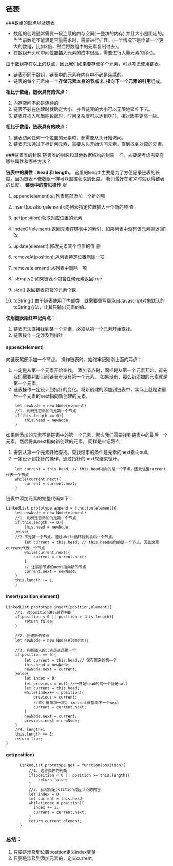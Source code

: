 ## 链表
###数组的缺点以及链表
- 数组的创建通常需要一段连续的内存空间(一整块的内存),并且大小是固定的。当当前数组不能满足容量需求时，需要进行扩容。(一半情况下是申请一个更大的数组，比如2倍，然后将数组中的元素复制过去)。
- 在数组开头和中间位置插入元素的成本很高，需要进行大量元素的移动。

由于数组存在以上的缺点，因此我们如果要存储多个元素，可以考虑使用链表。
- 链表不同于数组，链表中的元素在内存中不必是连续的。
- 链表的每个元素由一个**存储元素本身的节点** 和 **指向下一个元素的引用**组成。

**相比于数组，链表具有的优点：**
1. 内存空间不必是连续的
2. 链表不必在创建时就确定大小，并且链表的大小可以无限地延伸下去。
3. 链表在插入和删除数据时，时间复杂度可以达到O(1)。相对效率更高一些。

**相比于数组，链表具有的缺点：**
1. 链表访问任何一个位置的元素时，都需要从头开始访问。
2. 链表无法通过下标访问元素，需要从头开始访问元素，直到找到对应的元素。

###链表类的封装
链表类的封装和其他数据结构的封装一样。主要是考虑需要有哪些属性和哪些方法？

**链表中的属性：head 和 length。**
这里的length主要是为了方便记录链表的长度。因为链表不像数组一样可以直接获取到长度。
我们最好在定义时就获得链表的长度。
**链表中的常见操作**
增
1. append(element):向列表尾部添加一个新的项
2. insert(position,element):向列表指定位置插入一个新的项
查
3. get(position):获取对应位置的元素
4. indexOf(element):返回元素在链表中的索引，如果列表中没有该元素则返回1
改
5. update(element):修改元素某个位置的值
删
6. removeAt(position):从列表特定位置删除一项
7. remove(element):从列表中删除一项

8. isEmpty():如果链表不包含任何元素返回true
9. size():返回链表包含的元素个数
10. toString():由于链表使用了内部类，就需要重写继承自Javascript对象默认的toString方法，让其只输出元素的值。

**使用链表始终牢记两点：**
1. 链表无法直接找到某一个元素，必须从第一个元素开始查找。
2. 链表操作一定涉及到指针

#### append(element)
向链表尾部添加一个节点。
操作链表时，始终牢记刚刚上面的两点：
1. 一定是从第一个元素开始查找。
添加节点时，同样是从第一个元素开始。首先我们需要判断当前链表有没有第一个元素。
如果没有，那么新添加的元素就是第一个元素。
2. 链表操作一定设计到指针的变化。将新创建的添加到链表中，实际上就是讲最后一个元素的next指向新创建的元素。
```
    let newNode = new Node(element)
    //1. 判断是否添加的是第一个节点
    if(this.length == 0){
        this.head = newNode;
    }
```
如果新添加的元素不是链表中的第一个元素，那么我们需要找到链表中的最后一个元素，然后将其next指向新创建的元素。
同样是牢记两点：
1. 需要从第一个元素开始查找。查找结束的条件是元素的next指向null。
2. 一定设计到指针的操作。通过指针的next来结束循环。
```
    let current = this.head; // this.head指向的是一个节点。因此这里current代表一个节点
    while(current.next){
        current = current.next;
    }
```
链表中添加元素的完整代码如下：
```
LinkedList.prototype.append = function(element){
    let newNode = new Node(element)
    //1. 判断是否添加的是第一个节点
    if(this.length == 0){
        this.head = newNode;
    }else{
    //2.不是第一个节点。通过while循环找到最后一个节点。    
        let current = this.head; // this.head指向的是一个节点。因此这里current代表一个节点
        while(current.next){
            current = current.next;
        }
        // 让最后节点的next指向新的节点
        current.next = newNode;
    }
    this.length += 1;
    }
```

#### insert(position,element)
```
LinkedList.prototype.insert(position,element){
    //1. 对position进行越界判断
    if(position < 0 || position > this.length){
        return false;
    }

    //2. 创建新的节点
    let newNode = new Node(element);

    //3. 判断插入的元素是否是第一个
    if(position == 0){
        let current = this.head;// 保存原来的第一个
        this.head = newNode;
        newNode.next = current;
    }else{
        let index = 0;
        let previous = null;//一开始head的前一个就是null
        let current = this.head;
        while(index++ < position){
            previous = current;
            //索引值每加一次1，current就指向下一个next
            current = current.next;
        }
        newNode.next = current;
        previous.next = newNode;
    }
    //4. length+1
    this.length += 1;
    return true;
}

```
#### get(position)
```
      LinkedList.prototype.get = function(position){
          //1. 边界条件的判断
          if(position < 0 || position >= this.length){
              return false;
          }
          //2. 获取指定position对应节点的内容
          let index = 0;
          let current = this.head;
          while(index < position){
            index += 1;
            current = current.next;
          }
          return current.element;
      }
```






### 总结：
1. 只要是涉及到位置position定义index变量
2. 只要是涉及到添加元素的，定义current。